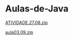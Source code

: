 # Aulas-de-Java
[ATIVIDADE.27.08.zip](https://github.com/user-attachments/files/16771146/ATIVIDADE.27.08.zip)

[aula03.09.zip](https://github.com/user-attachments/files/16859010/aula03.09.zip)
